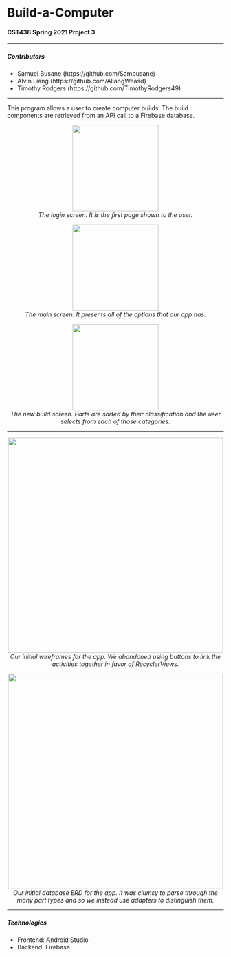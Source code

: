 <h1>Build-a-Computer</h1>
<h4>CST438 Spring 2021 Project 3</h4>
<hr>
<h5> Contributors </h5>
<ul>
  <li> Samuel Busane (https://github.com/Sambusane)
  <li> Alvin Liang (https://github.com/AliangWeasd)
  <li> Timothy Rodgers (https://github.com/TimothyRodgers49)
</ul>

***
This program allows a user to create computer builds.
The build components are retrieved from an API call to a Firebase database.

<p align="center">
  <kbd>
    <img src="https://user-images.githubusercontent.com/74073740/120534829-239e7f80-c397-11eb-9f96-4544a74dc286.png" width="200">
  </kbd>
  <br> <em> The login screen. It is the first page shown to the user. </em>
</p>

<p align="center">
  <kbd>
    <img src="https://user-images.githubusercontent.com/74073740/120536540-18e4ea00-c399-11eb-92b2-7811544ec4de.png" width="200">
  </kbd>
  <br> <em> The main screen. It presents all of the options that our app has. </em>
</p>

<p align="center">
  <kbd>
    <img src="https://user-images.githubusercontent.com/74073740/120536561-1e423480-c399-11eb-9330-e2c66562e4dd.png" width="200">
  </kbd>
  <br> <em> The new build screen. Parts are sorted by their classification and the user selects from each of those categories. </em>
</p>

***

<p align="center">
  <img src="https://user-images.githubusercontent.com/74073740/120556676-acc2b000-c3b1-11eb-8eec-a8b7f1361322.png" width="500">
  <br> <em> Our initial wireframes for the app. We abandoned using buttons to link the activities together in favor of RecyclerViews. </em>
</p>

<p align="center">
  <img src="https://user-images.githubusercontent.com/74073740/120556808-df6ca880-c3b1-11eb-9987-407fad7a2b56.png" width="500">
  <br> <em> Our initial database ERD for the app. It was clumsy to parse through the many part types and so we instead use adapters to distinguish them.</em>
</p>

***
<h5>Technologies</h5>
<ul>
  <li>Frontend: Android Studio
  <li>Backend: Firebase
</ul>

